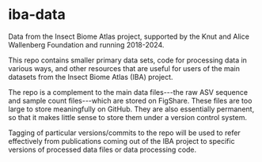 # iba-data
Data from the Insect Biome Atlas project, supported by the Knut and Alice Wallenberg Foundation and running 2018-2024.

This repo contains smaller primary data sets, code for processing data in various ways, and other resources that are useful for users of the main datasets from the Insect Biome Atlas (IBA) project.

The repo is a complement to the main data files---the raw ASV sequence and sample count files---which are stored on FigShare. These files are too large to store meaningfully on GitHub. They are also essentially permanent, so that it makes little sense to store them under a version control system.

Tagging of particular versions/commits to the repo will be used to refer effectively from publications coming out of the IBA project to specific versions of processed data files or data processing code.

